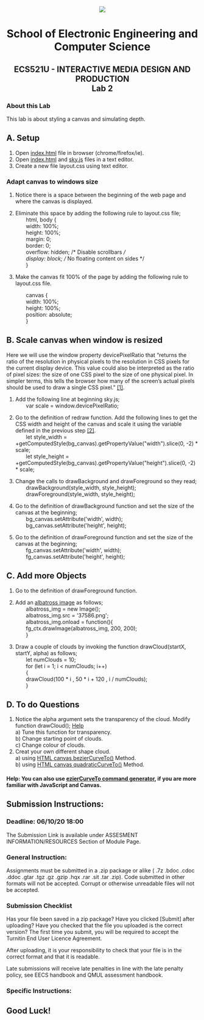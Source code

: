 <div align="center">
  <img src="https://www.qmul.ac.uk/blizard/media/blizard/images/logos/QMUL_White.png" />

# School of Electronic Engineering and Computer  Science

## ECS521U - INTERACTIVE MEDIA DESIGN AND PRODUCTION</br>Lab 2
</div>

### About this Lab
This lab is about styling a canvas and simulating depth.

## A. Setup
1. Open [index.html](https://github.com/expertofvision/ECS521-Interactive-Media-Design-and-Production-Labs-Work-FALL-2020-/blob/master/lab-02/index.html) file in browser (chrome/firefox/ie).
2. Open [index.html](https://github.com/expertofvision/ECS521-Interactive-Media-Design-and-Production-Labs-Work-FALL-2020-/blob/master/lab-02/index.html) and [sky.js](https://github.com/expertofvision/ECS521-Interactive-Media-Design-and-Production-Labs-Work-FALL-2020-/blob/master/lab-02/sky.js) files in a text editor.
3. Create a new file layout.css using text editor.

### Adapt canvas to windows size 
1. Notice there is a space between the beginning of the web page and where the canvas is displayed.
2. Eliminate this space by adding the following rule to layout.css file; <br/>
    &nbsp;&nbsp;&nbsp;&nbsp;&nbsp;&nbsp; html, body { <br/>
    &nbsp;&nbsp;&nbsp;&nbsp;&nbsp;&nbsp; width: 100%; <br/>
    &nbsp;&nbsp;&nbsp;&nbsp;&nbsp;&nbsp; height: 100%; <br/>
    &nbsp;&nbsp;&nbsp;&nbsp;&nbsp;&nbsp; margin: 0; <br/>
    &nbsp;&nbsp;&nbsp;&nbsp;&nbsp;&nbsp; border: 0; <br/>
    &nbsp;&nbsp;&nbsp;&nbsp;&nbsp;&nbsp; overflow: hidden; /* Disable scrollbars */ <br/>
    &nbsp;&nbsp;&nbsp;&nbsp;&nbsp;&nbsp; display: block; /* No floating content on sides */ <br/>
    &nbsp;&nbsp;&nbsp;&nbsp;&nbsp;&nbsp; } <br/>

3. Make the canvas fit 100% of the page by adding the following rule to layout.css file.

    &nbsp;&nbsp;&nbsp;&nbsp;&nbsp;&nbsp; canvas { <br/>
    &nbsp;&nbsp;&nbsp;&nbsp;&nbsp;&nbsp; width: 100%; <br/>
    &nbsp;&nbsp;&nbsp;&nbsp;&nbsp;&nbsp; height: 100%; <br/>
    &nbsp;&nbsp;&nbsp;&nbsp;&nbsp;&nbsp; position: absolute; <br/>
    &nbsp;&nbsp;&nbsp;&nbsp;&nbsp;&nbsp; } <br/>

## B. Scale canvas when window is resized
Here we will use the window property devicePixelRatio that “returns the ratio of the resolution in physical pixels to the
resolution in CSS pixels for the current display device. This value could also be interpreted as the ratio of pixel sizes: the size of one
CSS pixel to the size of one physical pixel. In simpler terms, this tells the browser how many of the screen’s actual pixels should be
used to draw a single CSS pixel.” [[1]](https://developer.mozilla.org/en-US/docs/Web/API/Window/devicePixelRatio). 

1. Add the following line at beginning sky.js; <br/>
    &nbsp;&nbsp;&nbsp;&nbsp;&nbsp;&nbsp; var scale = window.devicePixelRatio; <br/>

2. Go to the definition of redraw function. Add the following lines to get the CSS width and height of the canvas and scale it using the variable defined in the previous step [[2]](https://medium.com/wdstack/fixing-html5-2d-canvas-blur-8ebe27db07da). <br/>
    &nbsp;&nbsp;&nbsp;&nbsp;&nbsp;&nbsp; let style_width = +getComputedStyle(bg_canvas).getPropertyValue("width").slice(0, -2) * scale; <br/>
    &nbsp;&nbsp;&nbsp;&nbsp;&nbsp;&nbsp; let style_height = +getComputedStyle(bg_canvas).getPropertyValue("height").slice(0, -2) * scale; <br/>

3. Change the calls to drawBackground and drawForeground so they read; <br/>
    &nbsp;&nbsp;&nbsp;&nbsp;&nbsp;&nbsp; drawBackground(style_width, style_height); <br/>
    &nbsp;&nbsp;&nbsp;&nbsp;&nbsp;&nbsp; drawForeground(style_width, style_height); <br/>

4. Go to the definition of drawBackground function and set the size of the canvas at the beginning; <br/>
    &nbsp;&nbsp;&nbsp;&nbsp;&nbsp;&nbsp; bg_canvas.setAttribute('width', width); <br/>
    &nbsp;&nbsp;&nbsp;&nbsp;&nbsp;&nbsp; bg_canvas.setAttribute('height', height); <br/>

5. Go to the definition of drawForeground function and set the size of the canvas at the beginning; <br/>
    &nbsp;&nbsp;&nbsp;&nbsp;&nbsp;&nbsp; fg_canvas.setAttribute('width', width); <br/>
    &nbsp;&nbsp;&nbsp;&nbsp;&nbsp;&nbsp; fg_canvas.setAttribute('height', height); <br/>

## C. Add more Objects
1. Go to the definition of drawForeground function.
2. Add an [albatross image](https://github.com/expertofvision/ECS521-Interactive-Media-Design-and-Production-Labs-Work-FALL-2020-/blob/master/lab-02/37586.png) as follows; <br/>
    &nbsp;&nbsp;&nbsp;&nbsp;&nbsp;&nbsp; albatross_img = new Image(); <br/>
    &nbsp;&nbsp;&nbsp;&nbsp;&nbsp;&nbsp; albatross_img.src = '37586.png'; <br/>
    &nbsp;&nbsp;&nbsp;&nbsp;&nbsp;&nbsp; albatross_img.onload = function(){ <br/>
    &nbsp;&nbsp;&nbsp;&nbsp;&nbsp;&nbsp; fg_ctx.drawImage(albatross_img, 200, 200); <br/>
    &nbsp;&nbsp;&nbsp;&nbsp;&nbsp;&nbsp; } <br/>

3. Draw a couple of clouds by invoking the function drawCloud(startX, startY, alpha) as follows; <br/>
    &nbsp;&nbsp;&nbsp;&nbsp;&nbsp;&nbsp; let numClouds = 10; <br/>
    &nbsp;&nbsp;&nbsp;&nbsp;&nbsp;&nbsp; for (let i = 1; i < numClouds; i++) <br/>
    &nbsp;&nbsp;&nbsp;&nbsp;&nbsp;&nbsp; { <br/>
    &nbsp;&nbsp;&nbsp;&nbsp;&nbsp;&nbsp; drawCloud(100 * i , 50 * i + 120 , i / numClouds); <br/>
    &nbsp;&nbsp;&nbsp;&nbsp;&nbsp;&nbsp; } <br/>

## D. To do Questions

1. Notice the alpha argument sets the transparency of the cloud. Modify function drawCloud(); [Help](https://www.w3schools.com/tags/ref_canvas.asp) <br/>
    a) Tune this function for transparency. <br/>
    b) Change starting point of clouds. <br/>
    c) Change colour of clouds. <br/>
2. Creat your own different shape cloud. <br/>
    a) using [HTML canvas bezierCurveTo()](https://www.w3schools.com/tags/canvas_beziercurveto.asp) Method. <br/>
    b) using [HTML canvas quadraticCurveTo()](https://www.w3schools.com/tags/canvas_quadraticcurveto.asp) Method. <br/>

#### Help: You can also use [ezierCurveTo command generator](http://www.victoriakirst.com/beziertool/), if you are more familiar with JavaScript and Canvas.

## Submission Instructions:
### Deadline: 06/10/20 18:00
The Submission Link is available under ASSESMENT INFORMATION/RESOURCES Section of Module Page.
### General Instruction:
Assignments must be submitted in a .zip package or alike ( .7z .bdoc .cdoc .ddoc .gtar .tgz .gz .gzip .hqx .rar .sit .tar .zip). Code submitted in other formats will not be accepted. Corrupt or otherwise unreadable files will not be accepted.

### Submission Checklist
Has your file been saved in a zip package?
Have you clicked [Submit] after uploading?
Have you checked that the file you uploaded is the correct version?
The first time you submit, you will be required to accept the Turnitin End User Licence Agreement.

After uploading, it is your responsibility to check that your file is in the correct format and that it is readable.

Late submissions will receive late penalties in line with the late penalty policy, see EECS handbook and QMUL assessment handbook.

### Specific Instructions:

## Good Luck!














